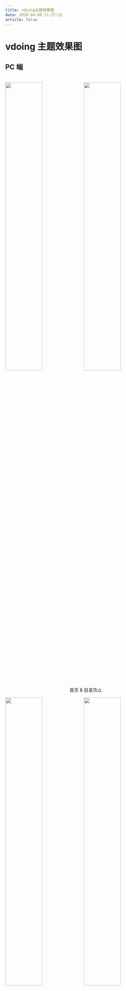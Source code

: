 ```yaml
---
title: vdoing主题效果图
date: 2020-04-08 11:27:22
article: false
---
```


# vdoing 主题效果图

## PC 端

<br/>
<img src="https://jsd.cdn.zzko.cn/gh/xugaoyi/image_store/blog/20200408125410.png" style="width:48%;"/>
<img src="https://jsd.cdn.zzko.cn/gh/xugaoyi/image_store/blog/20200408120138.png"  style="width:48%;" />
<p align="center">首页 & 目录页△</p>
<img src="https://jsd.cdn.zzko.cn/gh/xugaoyi/image_store/blog/20200408120144.png"  style="width:48%;" />
<img src="https://jsd.cdn.zzko.cn/gh/xugaoyi/image_store/blog/20200408120145.png"  style="width:48%;" />
<p align="center">文章详情页 & 时间轴页△</p>

## 首页个性化大图

<br/>
<img src="https://jsd.cdn.zzko.cn/gh/xugaoyi/image_store/blog/20200408125412.png" />
<p align="center">首页个性化大图△</p>

## 深色模式和阅读模式

<br/>
<img src="https://jsd.cdn.zzko.cn/gh/xugaoyi/image_store/blog/20200408125408.png"  style="width:48%;" />
<img src="https://jsd.cdn.zzko.cn/gh/xugaoyi/image_store/blog/20200408120139.png"  style="width:48%;" />
<p align="center">深色模式△</p>
<img src="https://jsd.cdn.zzko.cn/gh/xugaoyi/image_store/blog/20200408125409.png"  style="width:48%;" />
<img src="https://jsd.cdn.zzko.cn/gh/xugaoyi/image_store/blog/20200408120143.png"  style="width:48%;" />
<p align="center">阅读模式△</p>

## 移动端

<br/>
<img src="https://jsd.cdn.zzko.cn/gh/xugaoyi/image_store/blog/20200408120606.png" style="width:24%;" />
<img src="https://jsd.cdn.zzko.cn/gh/xugaoyi/image_store/blog/20200408120147.png" style="width:24%;" />
<img src="https://jsd.cdn.zzko.cn/gh/xugaoyi/image_store/blog/20200408120148.png" style="width:24%;" />
<img src="https://jsd.cdn.zzko.cn/gh/xugaoyi/image_store/blog/20200408130831.png" style="width:24%;" />
<p align="center">移动端效果△</p>

<style scoped>
    /* .content__default img{border: 1px solid #ccc;} */
</style>
